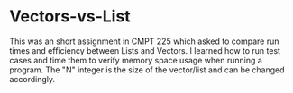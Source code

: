 # Vectors-vs-List

This was an short assignment in CMPT 225 which asked to compare run times and efficiency between Lists and Vectors. I learned how to run test cases and time them to verify memory space usage when running a program. The "N" integer is the size of the vector/list and can be changed accordingly.
